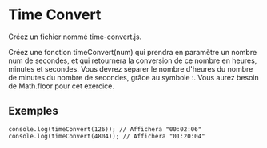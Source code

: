 # Time Convert

Créez un fichier nommé time-convert.js.

Créez une fonction timeConvert(num) qui prendra en paramètre un nombre num de secondes, et qui retournera la conversion de ce nombre en heures, minutes et secondes. Vous devrez séparer le nombre d'heures du nombre de minutes du nombre de secondes, grâce au symbole :. Vous aurez besoin de Math.floor pour cet exercice.

## Exemples

```
console.log(timeConvert(126)); // Affichera "00:02:06"
console.log(timeConvert(4804)); // Affichera "01:20:04"
```
